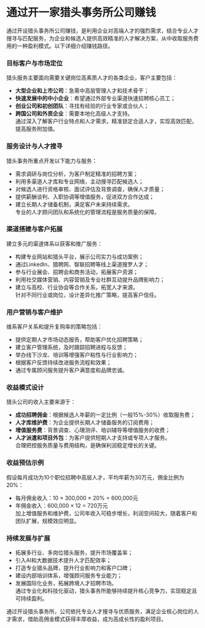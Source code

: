 # 通过开一家猎头事务所公司赚钱

通过开设猎头事务所公司赚钱，是利用企业对高端人才的强烈需求，结合专业人才搜寻与匹配服务，为企业和候选人提供高效精准的人才解决方案，从中收取服务费用的一种盈利模式。以下详细介绍赚钱路径。

### 目标客户与市场定位  
猎头服务主要面向需要关键岗位高素质人才的各类企业，客户主要包括：  
* **大型企业和上市公司**：急需中高层管理人才和技术骨干；  
* **快速发展中的中小企业**：希望通过外部专业渠道快速招聘核心员工；  
* **创业公司和初创团队**：寻找有经验的行业专家或合伙人；  
* **跨国公司和外资企业**：需要本地化高级人才支持。  
通过深入了解客户行业特点和人才需求，精准锁定合适人才，实现高效匹配，提高服务附加值。

### 服务设计与人才搜寻  
猎头事务所重点开发以下能力与服务：  
* 需求调研与岗位分析，为客户制定精准的招聘方案；  
* 利用多渠道人才库和专业网络，主动搜寻匹配候选人；  
* 对候选人进行资格审核、面试评估及背景调查，确保人才质量；  
* 提供薪酬谈判、入职协调等增值服务，促进双方合作达成；  
* 建立长期人才储备机制，满足客户未来持续需求。  
专业的人才顾问团队和系统化的管理流程是服务质量的保障。

### 渠道搭建与客户拓展  
建立多元的渠道体系以获客和推广服务：  
* 构建专业网站和猎头平台，展示公司实力与成功案例；  
* 通过LinkedIn、猎聘网、智联招聘等线上渠道搜罗人才；  
* 参与行业展会、招聘会和商务活动，拓展客户资源；  
* 利用社交媒体营销、内容营销及专业社群互动提升品牌影响力；  
* 建立与高校、行业协会等合作关系，拓宽人才来源。  
针对不同行业或岗位，设计差异化推广策略，提高客户信任。

### 用户营销与客户维护  
维系客户关系和提升复购率的策略包括：  
* 提供定期人才市场动态报告，帮助客户优化招聘策略；  
* 建立客户管理系统，及时跟踪招聘进程与反馈；  
* 举办线下沙龙、培训等增强客户粘性与行业影响力；  
* 根据客户反馈持续改进服务流程和效果；  
* 通过专属顾问服务提升客户满意度和品牌忠诚。  

### 收益模式设计  
猎头公司的收入主要来源于：  
* **成功招聘佣金**：根据候选人年薪的一定比例（一般15%-30%）收取服务费；  
* **人才库维护费**：为企业提供长期人才储备服务的订阅费用；  
* **增值服务费**：背景调查、心理测评、培训辅导等增值服务的收费；  
* **人才派遣和项目外包**：为客户提供短期人才支持或专项人才服务。  
合理把控服务质量与费用结构，是确保利润稳定增长的关键。

### 收益预估示例  
假设每月成功为10个职位招聘中高层人才，平均年薪为30万元，佣金比例为20%：  
* 每月佣金收入：10 × 300,000 × 20% = 600,000元  
* 年佣金收入：600,000 × 12 = 720万元  
加上增值服务和维护费，公司年收入可稳步增长，利润空间较大，随着客户和团队扩展，规模效应明显。

### 持续发展与扩展  
* 拓展多行业、多岗位猎头服务，提升市场覆盖率；  
* 引入AI和大数据技术提升人才匹配效率；  
* 打造专业猎头品牌，提升行业影响力和客户口碑；  
* 建设内部培训体系，增强顾问服务专业能力；  
* 发展国际化业务，拓展跨境人才招聘市场。  
通过专业化和科技化驱动，猎头事务所能够持续提升核心竞争力，实现稳定且可持续盈利。

通过开设猎头事务所，公司依托专业人才搜寻与优质服务，满足企业核心岗位的人才需求，借助高佣金模式获得丰厚收益，成为高成长性的盈利项目。